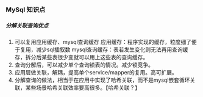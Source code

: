 ### MySql 知识点

##### 分解关联查询优点
1. 可以复用应用缓存、mysql查询缓存
  应用缓存：程序实现的缓存，粒度细了便于复用，减少sql插叙数
  mysql查询缓存：表若发生变化则无法再用查询缓存，拆分后某些表很少变就可以用上这些表的查询缓存。
2. 查询分解后，可以减少单个查询锁表的情况。减少锁竞争。
3. 应用层做关联，解耦，提高单个service/mapper的复用。高可扩展。
4. 分解查询的做法，相当于在应用中实现了哈希关联，而不是mysql嵌套循环关联，某些场景哈希关联效率要高很多。【哈希关联？】
